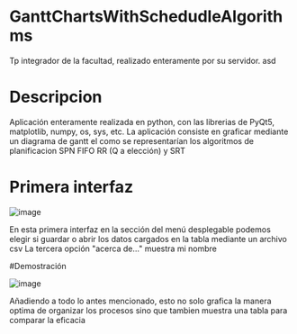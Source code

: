 # GanttChartsWithSchedudleAlgorithms
Tp integrador de la facultad, realizado enteramente por su servidor.
asd
# Descripcion
Aplicación enteramente realizada en python, con las librerias de PyQt5, matplotlib, numpy, os, sys, etc.
La aplicación consiste en graficar mediante un diagrama de gantt el como se representarían los algoritmos de planificacion SPN FIFO RR (Q a elección) y SRT


# Primera interfaz
![image](https://user-images.githubusercontent.com/94322853/205219334-0430dd4c-0850-4c64-8768-e584bee3c576.png)

En esta primera interfaz en la sección del menú desplegable podemos elegir si guardar o abrir los datos cargados en la tabla mediante un archivo csv
La tercera opción "acerca de..." muestra mi nombre

#Demostración

![image](https://user-images.githubusercontent.com/94322853/205220006-9cbdeeab-6d43-4166-a07f-9f305fbc8b88.png)

Añadiendo a todo lo antes mencionado, esto no solo grafica la manera optima de organizar los procesos sino que tambien muestra una tabla para comparar la eficacia
